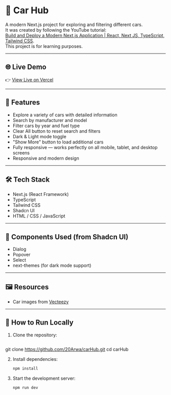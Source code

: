 # 🚙 Car Hub

A modern Next.js project for exploring and filtering different cars.  
It was created by following the YouTube tutorial:  
[Build and Deploy a Modern Next.js Application | React, Next JS, TypeScript, Tailwind CSS](https://youtu.be/pUNSHPyVryU?si=bbaGrVjYvuiEwrAy).  
This project is for learning purposes.

---

## 🌐 Live Demo
👉 [View Live on Vercel](https://carhub-vert-iota.vercel.app/)

---

## 📌 Features
- Explore a variety of cars with detailed information  
- Search by manufacturer and model 
- Filter cars by year and fuel type 
- Clear All button to reset search and filters  
- Dark & Light mode toggle  
- "Show More" button to load additional cars  
- Fully responsive — works perfectly on all mobile, tablet, and desktop screens
- Responsive and modern design  

---

## 🛠️ Tech Stack
- Next.js (React Framework)  
- TypeScript  
- Tailwind CSS  
- Shadcn UI  
- HTML / CSS / JavaScript  

---

## 🧩 Components Used (from Shadcn UI)
- Dialog  
- Popover  
- Select  
- next-themes (for dark mode support)

---

## 🖼️ Resources
- Car images from [Vecteezy](https://www.vecteezy.com)

---

## 🚀 How to Run Locally

1. Clone the repository:
   ```bash
git clone https://github.com/20Arwa/carHub.git
   cd carHub

2. Install dependencies:
    ```bash
    npm install

3. Start the development server:
    ```bash
    npm run dev